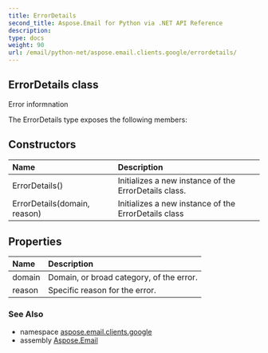 ```yaml
---
title: ErrorDetails
second_title: Aspose.Email for Python via .NET API Reference
description: 
type: docs
weight: 90
url: /email/python-net/aspose.email.clients.google/errordetails/
---
```


## ErrorDetails class

Error informnation

The ErrorDetails type exposes the following members:
## Constructors
| Name | Description |
| :- | :- |
|ErrorDetails()|Initializes a new instance of the ErrorDetails class.|
|ErrorDetails(domain, reason)|Initializes a new instance of the ErrorDetails class|
## Properties
| Name | Description |
| :- | :- |
|domain|Domain, or broad category, of the error.|
|reason|Specific reason for the error.|

### See Also

* namespace [aspose.email.clients.google](/email/python-net/aspose.email.clients.google/)
* assembly [Aspose.Email](/slides/python-net/)

